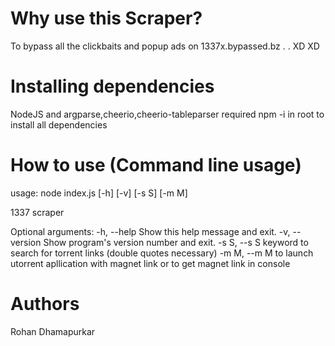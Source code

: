 # Why use this Scraper?
To bypass all the clickbaits and popup ads on 1337x.bypassed.bz . . XD XD

# Installing dependencies
NodeJS and argparse,cheerio,cheerio-tableparser required
npm -i in root to install all dependencies

# How to use (Command line usage)
usage: node index.js [-h] [-v] [-s S] [-m M]

1337 scraper

Optional arguments:
-h, --help     Show this help message and exit.
-v, --version  Show program's version number and exit.
-s S, --s S    keyword to search for torrent links (double quotes necessary)
-m M, --m M    to launch utorrent apllication with magnet link or to get magnet link in console

# Authors
Rohan Dhamapurkar